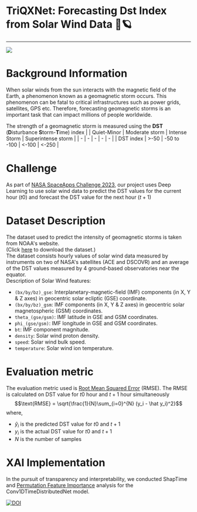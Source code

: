 # TriQXNet: Forecasting Dst Index from Solar Wind Data 🌌🪐
---
![](https://scx2.b-cdn.net/gfx/news/hires/2016/whyweshouldw.jpg)
# Background Information
When solar winds from the sun interacts with the magnetic field of the Earth, a phenomenon known as a geomagnetic storm occurs. This phenomenon can be fatal to critical infrastructures such as power grids, satellites, GPS etc. Therefore, forecasting geomagnetic storms is an important task that can impact millions of people worldwide.

The strength of a geomagnetic storm is measured using the **DST** (**D**isturbance **S**torm-**T**ime) index
| | Quiet-Minor | Moderate storm | Intense Storm | Superintense storm |
| - | - | - | - | - |
| DST index | >-50 | -50 to -100 | <-100 | <-250 |

# Challenge
As part of [NASA SpaceApps Challenge 2023](https://www.spaceappschallenge.org/2023/find-a-team/team-aurora/?tab=project), our project uses Deep Learning to use solar wind data to predict the DST values for the current hour ($t0$) and forecast the DST value for the next hour ($t+1$)

# Dataset Description
The dataset used to predict the intensity of geomagnetic storms is taken from NOAA's website.  
(Click [here](https://www.ngdc.noaa.gov/geomag/data/geomag/magnet/) to download the dataset.)   
The dataset consists hourly values of solar wind data measured by instruments on two of NASA's satellites (ACE and DSCOVR) and an average of the DST values measured by 4 ground-based observatories near the equator.  
Description of Solar Wind features:
- `(bx/by/bz)_gse`: Interplanetary-magnetic-field (IMF) components (in X, Y & Z axes) in geocentric solar ecliptic (GSE) coordinate.
- `(bx/by/bz)_gsm`: IMF components (in X, Y & Z axes) in geocentric solar magnetospheric (GSM) coordinates.
- `theta_(gse/gsm)`: IMF latitude in GSE and GSM coordinates.
- `phi_(gse/gsm)`: IMF longitude in GSE and GSM coordinates.
- `bt`: IMF component magnitude.
- `density`: Solar wind proton density.
- `speed`: Solar wind bulk speed.
- `temperature`: Solar wind ion temperature.

# Evaluation metric
The evaluation metric used is [Root Mean Squared Error](https://en.wikipedia.org/wiki/Root-mean-square_deviation) (RMSE). The RMSE is calculated on DST value for $t0$ hour and $t+1$ hour simultaneously
$$\text{RMSE} = \sqrt{\frac{1}{N}\sum_{i=0}^{N} (y_i - \hat y_i)^2}$$
where,
  - $\hat y_i$ is the predicted DST value for $t0$ and $t+1$
  - $y_i$ is the actual DST value for $t0$ and $t+1$
  - $N$ is the number of samples

# XAI Implementation
In the pursuit of transparency and interpretability, we conducted ShapTime and [Permutation Feature Importance](https://christophm.github.io/interpretable-ml-book/feature-importance.html) analysis for the Conv1DTimeDistributedNet model.


[![DOI](https://zenodo.org/badge/DOI/10.5281/zenodo.12694950.svg)](https://doi.org/10.5281/zenodo.12694950)




